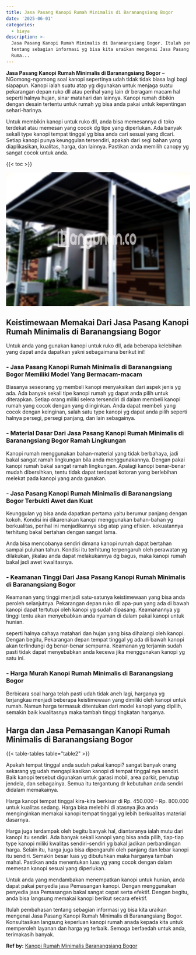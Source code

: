 ```yaml
---
title: Jasa Pasang Kanopi Rumah Minimalis di Baranangsiang Bogor
date: '2025-06-01'
categories:
  - biaya
description: >-
  Jasa Pasang Kanopi Rumah Minimalis di Baranangsiang Bogor. Itulah pembahasan
  tentang sebagian informasi yg bisa kita uraikan mengenai Jasa Pasang Kanopi
  Ruma...
---
```


**Jasa Pasang Kanopi Rumah Minimalis di Baranangsiang Bogor** – NGomong-ngomong soal kanopi sepertinya udah tidak tidak biasa lagi bagi siapapun. Kanopi ialah suatu atap yg digunakan untuk menjaga suatu pekarangan depan ruko dll atau perihal yang lain dr beragam macam hal seperti halnya hujan, sinar matahari dan lainnya. Kanopi rumah dibikin dengan desain tertentu untuk rumah yg bisa anda pakai untuk kepentingan sehari-harinya.

Untuk membikin kanopi untuk ruko dll, anda bisa memesannya di toko terdekat atau memesan yang cocok dg tipe yang diperlukan. Ada banyak sekali type kanopi tempat tinggal yg bisa anda cari sesuai yang dicari. Setiap kanopi punya keunggulan tersendiri, apakah dari segi bahan yang diaplikasikan, kualitas, harga, dan lainnya. Pastikan anda memilih canopy yg sangat cocok untuk anda.

{{< toc >}}

![Jasa Pasang Kanopi Rumah Minimalis di Baranangsiang Bogor](/images/harga-kanopi-minimalis-16.png)

## Keistimewaan Memakai Dari Jasa Pasang Kanopi Rumah Minimalis di Baranangsiang Bogor

Untuk anda yang gunakan kanopi untuk ruko dll, ada beberapa kelebihan yang dapat anda dapatkan yakni sebagaimana berikut ini!

### \- Jasa Pasang Kanopi Rumah Minimalis di Baranangsiang Bogor Memiliki Model Yang Bermacam-macam

Biasanya seseorang yg membeli kanopi menyaksikan dari aspek jenis yg ada. Ada banyak sekali tipe kanopi rumah yg dapat anda pilih untuk diterapkan. Setiap orang miliki selera tersendiri di dalam membeli kanopi rumah yang cocok dengan yang diinginkan. Anda dapat membeli yang cocok dengan keinginan, salah satu type kanopi yg dapat anda pilih seperti halnya persegi, persegi panjang, dan lain sebagainya.

### \- Material Dasar Dari Jasa Pasang Kanopi Rumah Minimalis di Baranangsiang Bogor Ramah Lingkungan

Kanopi rumah menggunakan bahan-material yang tidak berbahaya, jadi bakal sangat ramah lingkungan bila anda menggunakannya. Dengan pakai kanopi rumah bakal sangat ramah lingkungan. Apalagi kanopi benar-benar mudah dibersihkan, tentu tidak dapat terdapat kotoran yang berlebihan melekat pada kanopi yang anda gunakan.

### \- Jasa Pasang Kanopi Rumah Minimalis di Baranangsiang Bogor Terbukti Awet dan Kuat

Keunggulan yg bisa anda dapatkan pertama yaitu berumur panjang dengan kokoh. Kondisi ini dikarenakan kanopi menggunakan bahan-bahan yg berkualitas, perihal ini menjadikannya sbg atap yang efisien. kekuatannya terhitung bakal bertahan dengan sangat lama.

Anda bisa mencobanya sendiri dimana kanopi rumah dapat bertahan sampai puluhan tahun. Kondisi itu terhitung terpengaruh oleh perawatan yg dilakukan, jikalau anda dapat melakukannya dg bagus, maka kanopi rumah bakal jadi awet kwalitasnya.

### \- Keamanan Tinggi Dari Jasa Pasang Kanopi Rumah Minimalis di Baranangsiang Bogor

Keamanan yang tinggi menjadi satu-satunya keistimewaan yang bisa anda peroleh selanjutnya. Pekarangan depan ruko dll apa-pun yang ada di bawah kanopi dapat tertutupi oleh kanopi yg sudah dipasang. Keamanannya yg tinggi tentu akan menyebabkan anda nyaman di dalam pakai kanopi untuk hunian.

seperti halnya cahaya matahari dan hujan yang bisa dihalangi oleh kanopi. Dengan begitu, Pekarangan depan tempat tinggal yg ada di bawah kanopi akan terlindungi dg benar-benar sempurna. Keamanan yg terjamin sudah pasti tidak dapat menyebabkan anda kecewa jika menggunakan kanopi yg satu ini.

### \- Harga Murah Kanopi Rumah Minimalis di Baranangsiang Bogor

Berbicara soal harga telah pasti udah tidak aneh lagi, harganya yg terjangkau menjadi beberapa keistimewaan yang dimiliki oleh kanopi untuk rumah. Namun harga termasuk ditentukan dari model kanopi yang dipilih, semakin baik kwalitasnya maka tambah tinggi tingkatan harganya.

## Harga dan Jasa Pemasangan Kanopi Rumah Minimalis di Baranangsiang Bogor

{{< table-tables table="table2" >}}

Apakah tempat tinggal anda sudah pakai kanopi? sangat banyak orang sekarang yg udah mengaplikasikan kanopi di tempat tinggal nya sendiri. Baik kanopi tersebut digunakan untuk garasi mobil, area parkir, penutup jendela, dan sebagainya. Semua itu tergantung dr kebutuhan anda sendiri didalam memakainya.

Harga kanopi tempat tinggal kira-kira berkisar di Rp. 450.000 – Rp. 800.000 untuk kualitas sedang. Harga bisa melebihi di atasnya jika anda menginginkan memakai kanopi tempat tinggal yg lebih berkualitas material dasarnya.

Harga juga terdampak oleh begitu banyak hal, diantaranya ialah mutu dari kanopi itu sendiri. Ada banyak sekali kanopi yang bisa anda pilih, tiap-tiap type kanopi miliki kwalitas sendiri-sendiri yg bakal jadikan perbandingan harga. Selain itu, harga juga bisa dipengaruhi oleh panjang dan lebar kanopi itu sendiri. Semakin besar luas yg dibutuhkan maka harganya tambah mahal. Pastikan anda menentukan luas yg yang cocok dengan dalam memesan kanopi sesuai yang diperlukan.

Untuk anda yang mendambakan menempatkan kanopi untuk hunian, anda dapat pakai penyedia jasa Pemasangan kanopi. Dengan menggunakan penyedia jasa Pemasangan bakal sangat cepat serta efektif. Dengan begitu, anda bisa langsung memakai kanopi berikut secara efektif.

Itulah pembahasan tentang sebagian informasi yg bisa kita uraikan mengenai Jasa Pasang Kanopi Rumah Minimalis di Baranangsiang Bogor. Konsultasikan langsung keperluan kanopi rumah anada kepada kita untuk memperoleh layanan dan harga yg terbaik. Semoga berfaedah untuk anda, terimakasih banyak.

**Ref by:**  [Kanopi Rumah Minimalis Baranangsiang Bogor](https://id.wikipedia.org/wiki/Kanopi)
